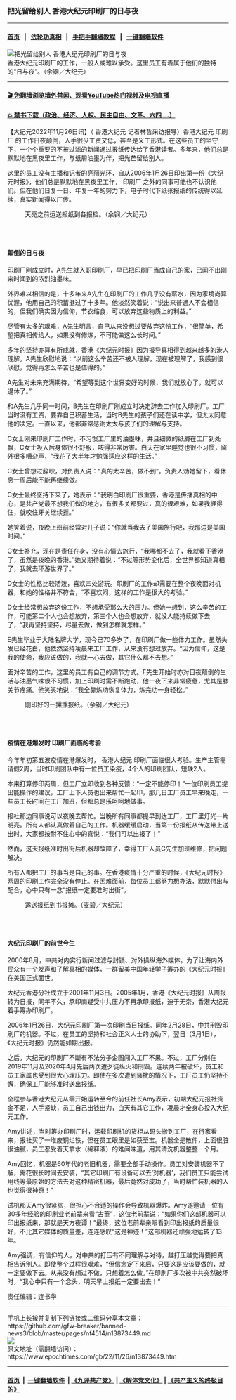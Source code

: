 ### 把光留给别人 香港大纪元印刷厂的日与夜
------------------------

#### [首页](https://github.com/gfw-breaker/banned-news3/blob/master/README.md) &nbsp;&nbsp;|&nbsp;&nbsp; [法轮功真相](https://github.com/begood0513/basic/blob/master/README.md)  &nbsp;&nbsp;|&nbsp;&nbsp; [手把手翻墙教程](https://github.com/gfw-breaker/guides/wiki)  &nbsp;&nbsp;|&nbsp;&nbsp; [一键翻墙软件](https://github.com/gfw-breaker/nogfw/blob/master/README.md)  



<div><img alt="把光留给别人 香港大纪元印刷厂的日与夜" class="attachment-djy_600_400 size-djy_600_400 wp-post-image" src="https://i.epochtimes.com/assets/uploads/2022/11/id13873462-DSC09978-600x400.jpg"/>
<div class="caption">
 香港大纪元印刷厂的工作，一般人或难以承受。这里员工有着属于他们的独特的“日与夜”。（余钢／大纪元）
</div></div><hr/>

#### [ 🎬  免翻墙浏览墙外禁闻、观看YouTube热门视频及电视直播](https://github.com/gfw-breaker/HelloWorld)

#### [ 💥  禁书下载（政治、经济、人权、民主自由、文革、六四 ...）](https://github.com/gfw-breaker/books/blob/master/README.md)

<div><p>
 【大纪元2022年11月26日讯】（
 <ok href="https://www.epochtimes.com/gb/tag/%E9%A6%99%E6%B8%AF%E5%A4%A7%E7%BA%AA%E5%85%83.html">
  香港大纪元
 </ok>
 记者林哲采访报导）香港大纪元
 <ok href="https://www.epochtimes.com/gb/tag/%E5%8D%B0%E5%88%B7%E5%8E%82.html">
  印刷厂
 </ok>
 的工作日夜颠倒，人手很少工资又低，甚至是义工形式。在这些员工的坚守下，一个个重要的不被过滤的新闻通过报纸传达给了香港读者。多年来，他们总是默默地在黑夜里工作，与纸屑油墨为伴，把光芒留给别人。
</p>
<p>
 这里的员工没有主播和记者的亮丽光环，自从2006年1月26日印出第一份《大纪元时报》，他们总是默默地在黑夜里工作，
 <ok href="https://www.epochtimes.com/gb/tag/%E5%8D%B0%E5%88%B7%E5%8E%82.html">
  印刷厂
 </ok>
 之外的同事可能也不认识他们。但在他们日复一日、年复一年的努力下，电子时代下纸张报纸的传统得以延续，真实新闻得以广传。
</p>
<figure aria-describedby="caption-attachment-13873468" class="wp-caption aligncenter" id="attachment_13873468" style="width: 600px">
 <ok href="https://i.epochtimes.com/assets/uploads/2022/11/id13873468-DSC09922-e1669442762909.jpg" target="_blank">
  <img alt="" class="size-large wp-image-13873468" src="https://i.epochtimes.com/assets/uploads/2022/11/id13873468-DSC09922-600x400.jpg"/>
 </ok>
 <br/><figcaption class="wp-caption-text" id="caption-attachment-13873468">
  天亮之前运送报纸到各报档。（余钢／大纪元）
 </figcaption><br/>
</figure><br/>
<h4>
 颠倒的日与夜
</h4>
<p>
 印刷厂刚成立时，A先生就入职印刷厂，早已把印刷厂当成自己的家，已闻不出刚来时闻到的浓烈油墨味。
</p>
<p>
 外界难以相信的是，十多年来A先生在印刷厂的工作几乎没有薪水，因为家境尚算优渥，他用自己的积蓄挺过了十多年。他淡然笑着说：“说出来普通人不会相信的，但我们确实因为信仰，节衣缩食，可以放弃这些物质上的利益。”
</p>
<p>
 尽管有太多的艰难，A先生明言，自己从来没想过要放弃这份工作，“很简单，希望把真相传给人，如果没有修炼，不可能做这么长时间。”
</p>
<p>
 多年的坚持亦算有所成就，香港《大纪元时报》因为报导真相得到越来越多的港人理解。A先生欣慰地说：“以前这么辛苦还不被人理解，现在被理解了，我感到很欣慰，觉得再怎么辛苦也是值得的。”
</p>
<p>
 A先生对未来充满期待，“希望等到这个世界变好的时候，我们就放心了，就可以退休了。”
</p>
<p>
 和A先生几乎同一时间，B先生在印刷厂刚成立时决定辞去工作加入印刷厂。工厂当时没有工资，要靠自己积蓄生活，当时B先生的孩子们还在读中学，但太太同意他的决定。一直以来，他都非常感谢太太与孩子们的理解与支持。
</p>
<p>
 C女士刚来印刷厂工作时，不习惯工厂里的油墨味，并且细微的纸屑在工厂到处飘，C女士吸入后身体很不舒服，咳得非常厉害。白天在家里睡觉也很不习惯，窗外很多嘈杂声，“我花了大半年才勉强适应这样的生活。”
</p>
<p>
 C女士曾想过辞职，对负责人说：“真的太辛苦，做不到”。负责人劝她留下，看休息一周后能不能再继续做。
</p>
<p>
 C女士最终坚持下来了，她表示：“我明白印刷厂很重要，香港是传播真相的中心，是共产党最不想我们做的地方，有很多关都要过，真的很艰难，如果我捱得住，就咬住牙关继续捱。”
</p>
<p>
 她笑着说，夜晚上班前经常对儿子说：“你就当我去了美国旅行吧，我那边是美国时间。”
</p>
<p>
 C女士补充，现在是责任在身，没有心情去旅行，“我哪都不去了，我就看下香港了，虽然是夜晚的香港。”她又期待着说：“不过等形势变化后，全世界都知道真相了，我就去环游世界了。”
</p>
<p>
 D女士的性格比较活泼，喜欢四处游玩。印刷厂的工作却需要在整个夜晚面对机器，和她的性格并不符合，“不喜欢闷，这样的工作是很大的考验。”
</p>
<p>
 D女士经常想放弃这份工作，不想承受那么大的压力。但她一想到，这么辛苦的工作，可能第二个人也会想放弃，第三个人也会想放弃，就没人能持续做下去了，“我再坚持坚持，尽量去做，做到怎样就怎样。”
</p>
<p>
 E先生毕业于大陆名牌大学，现今已70多岁了，在印刷厂做一些体力工作。虽然头发已经花白，他依然坚持凌晨来工厂工作，从来没有想过放弃。“因为信仰，这是我的使命，我应该做的，我就一心去做，其它什么都不去想。”
</p>
<p>
 面对辛苦的工作，这里的员工有自己的调节方式。F先生开始时亦对日夜颠倒的生活与油墨气味很不习惯，加上印刷时需不断跑动，他一夜下来非常疲惫，尤其是膝关节疼痛。他笑笑地说：“我全靠炼功恢复体力，炼完功一身轻松。”
</p>
<figure aria-describedby="caption-attachment-13873470" class="wp-caption aligncenter" id="attachment_13873470" style="width: 600px">
 <ok href="https://i.epochtimes.com/assets/uploads/2022/11/id13873470-DSC09910-e1669443059229.jpg" target="_blank">
  <img alt="" class="size-large wp-image-13873470" src="https://i.epochtimes.com/assets/uploads/2022/11/id13873470-DSC09910-600x400.jpg"/>
 </ok>
 <br/><figcaption class="wp-caption-text" id="caption-attachment-13873470">
  刚印好的一摞摞报纸。（余钢／大纪元）
 </figcaption><br/>
</figure><br/>
<h4>
 疫情在港爆发时 印刷厂面临的考验
</h4>
<p>
 今年年初第五波疫情在港爆发时，
 <ok href="https://www.epochtimes.com/gb/tag/%E9%A6%99%E6%B8%AF%E5%A4%A7%E7%BA%AA%E5%85%83.html">
  香港大纪元
 </ok>
 印刷厂面临很大考验。生产主管需请假2周，当时印刷团队中有一位员工染疫，4个人的印刷团队，短缺2人。
</p>
<p>
 本来打算停印两周，但工厂立即收到各种反馈：“一定不能停印！”一位印刷员工提出能操作的建议，工厂上下人员也出来帮忙一起印，那几日工厂员工早来晚走，一些员工长时间在工厂加班，但都总是乐呵呵地做事。
</p>
<p>
 报社那边同事说可以夜晚去帮忙。当晚所有同事都提早到达工厂，工厂里灯光一片明亮。所有人都认真做着自己的工作。机器缓缓启动，当第一份报纸从传送带上送出时，大家都按耐不住心中的喜悦：“我们可以出报了！”
</p>
<p>
 然而，这天报纸准时出街后机器却故障了，幸得工厂人员G先生加班维修，把问题解决。
</p>
<p>
 所有人都把工厂的事当是自己的事。在香港疫情十分严重的时候，《大纪元时报》两周的印刷工作完全没有停止。在困难面前，每位员工都努力想办法，默默付出与配合，心中只有一念“报纸一定要准时出街”。
</p>
<figure aria-describedby="caption-attachment-13873471" class="wp-caption aligncenter" id="attachment_13873471" style="width: 600px">
 <ok href="https://i.epochtimes.com/assets/uploads/2022/11/id13873471-DSC7115-e1669443190668.jpg" target="_blank">
  <img alt="" class="size-large wp-image-13873471" src="https://i.epochtimes.com/assets/uploads/2022/11/id13873471-DSC7115-600x400.jpg"/>
 </ok>
 <br/><figcaption class="wp-caption-text" id="caption-attachment-13873471">
  运送报纸到书报摊。（麦碧／大纪元）
 </figcaption><br/>
</figure><br/>
<h4>
 大纪元印刷厂的前世今生
</h4>
<p>
 2000年8月，中共对内实行新闻过滤与封锁、对外操纵海外媒体。为了让海内外民众有一个发声和了解真相的媒体，一群留美中国年轻学子筹办的《大纪元时报》在美国正式面世。
</p>
<p>
 大纪元香港分社成立于2001年11月3日。2005年1月，香港《大纪元时报》从周报转为日报，同年不久，承印商疑受中共压力不再承印报纸，迫于无奈，香港大纪元着手筹办印刷厂。
</p>
<p>
 2006年1月26日，大纪元印刷厂第一次印刷当日报纸。同年2月28日，中共刑毁印刷厂的机器。不过，在员工的坚持和社会正义人士的协助下，翌日（3月1日），《大纪元时报》仍然能如期出报。
</p>
<p>
 之后，大纪元的印刷厂不断有不法分子企图闯入工厂不果。不过，工厂分别在2019年11月及2020年4月先后两次遭歹徒纵火和刑毁。连续两年被破坏，员工和员工家属也受到很大心理压力。即使在多次遭到骚扰的情况下，工厂员工仍坚持不懈，确保工厂能够准时送出报纸。
</p>
<p>
 全程参与香港大纪元从零开始运转至今的前任社长Amy表示，初期大纪元报社资金不足，人手紧缺，员工自己出钱出力，白天有其它工作，凌晨才全身心投入大纪元工作。
</p>
<p>
 Amy讲述，当时筹办印刷厂时，运载印刷机的货柜从码头搬到工厂，在行家看来，报社买了一堆废铜烂铁，但在员工眼里是如获至宝。机器全是散件，上面很脏很油腻，员工忍受着天拿水（稀释液）的难闻味道，用其清洗机器整整一个月。
</p>
<p>
 Amy回忆，机器是60年代的老旧机器，需要全部手动操作。员工对安装机器不了解，需花很长时间去安装，“其它印刷厂有设备可以去‘对机器’，我们员工只能尝试用线等最原始的方法去对这种精密机器，最后竟然对成功了，当时帮忙装机器的人也觉得很神奇！”
</p>
<p>
 试机那天Amy很紧张，很担心不合适的操作会导致机器爆炸。Amy遂邀请一位有30多年经验的印刷业老前辈来看“古董”，这位老前辈说：“如果你们这部机器可以印出报纸来，那就是天方夜谭！”最终，这位老前辈亲眼看到印出报纸的质量很好，不比其它媒体的质量差，连连感叹“这是神迹！”这部机器还顽强地运转了13年。
</p>
<p>
 Amy强调，有信仰的人，对中共的打压有不同理解与对待，越打压越觉得要把真相告诉别人。即使整个过程很艰难，“但信念定下来后，只要这是应该要做的，就一定要做下去。从来没有想过不做，只想着怎么做。”在印刷厂多次被中共突然破坏时，“我心中只有一个念头，明天早上报纸一定要出去！”
</p>
<p>
 责任编辑：连书华
</p>
</div>
<hr/>
手机上长按并复制下列链接或二维码分享本文章：<br/>
https://github.com/gfw-breaker/banned-news3/blob/master/pages/nf4514/n13873449.md <br/>
<a href='https://github.com/gfw-breaker/banned-news3/blob/master/pages/nf4514/n13873449.md'><img src='https://github.com/gfw-breaker/banned-news3/blob/master/pages/nf4514/n13873449.md.png'/></a> <br/>
原文地址（需翻墙访问）：https://www.epochtimes.com/gb/22/11/26/n13873449.htm


------------------------
#### [首页](https://github.com/gfw-breaker/banned-news3/blob/master/README.md) &nbsp;|&nbsp; [一键翻墙软件](https://github.com/gfw-breaker/nogfw/blob/master/README.md) &nbsp;| [《九评共产党》](https://github.com/gfw-breaker/9ping.md/blob/master/README.md#九评之一评共产党是什么) | [《解体党文化》](https://github.com/gfw-breaker/jtdwh.md/blob/master/README.md) | [《共产主义的终极目的》](https://github.com/gfw-breaker/gczydzjmd.md/blob/master/README.md)


<img src='http://gfw-breaker.win/banned-news3/pages/nf4514/n13873449.md' width='0px' height='0px'/>